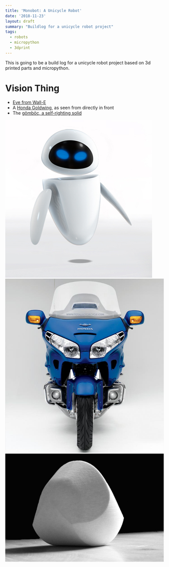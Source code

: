 ```yaml
---
title: 'Monobot: A Unicycle Robot'
date: '2018-11-23'
layout: draft
summary: "Buildlog for a unicycle robot project"
tags:
  - robots
  - micropython
  - 3dprint
---
```


This is going to be a build log for a unicycle robot project based on
3d printed parts and micropython.

# Vision Thing

* [Eve from Wall-E](http://disney.wikia.com/wiki/EVE)
* A [Honda Goldwing](https://en.wikipedia.org/wiki/Honda_Gold_Wing), as seen from directly in front
* The [gömböc, a self-righting solid](https://en.wikipedia.org/wiki/G%C3%B6mb%C3%B6c)

![Eve from Wall-E](img/walle-eve.jpg)
![Goldwing 2005](img/goldwing.jpg)
![Gömböc](img/gomboc.jpg)
